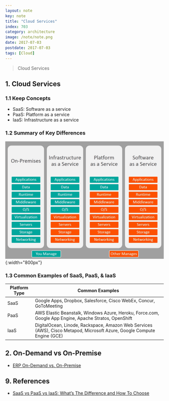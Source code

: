 ```yaml
---
layout: note
key: note
title: "Cloud Services"
index: 703
category: architecture
image: /note/note.png
date: 2017-07-03
postdate: 2017-07-03
tags: [Cloud]
---
```


> Cloud Services

## 1. Cloud Services
### 1.1 Keep Concepts
* SaaS: Software as a service
* PaaS: Platform as a service
* IaaS: Infrastructure as a service

### 1.2 Summary of Key Differences
![image](/public/notes/cloud-services/iaas-paas-saas-comparison.png){:width="800px"}  

### 1.3 Common Examples of SaaS, PaaS, & IaaS

Platform Type | Common Examples
--------------|----------------------
SaaS          | Google Apps, Dropbox, Salesforce, Cisco WebEx, Concur, GoToMeeting
PaaS          | AWS Elastic Beanstalk, Windows Azure, Heroku, Force.com, Google App Engine, Apache Stratos, OpenShift
IaaS          | DigitalOcean, Linode, Rackspace, Amazon Web Services (AWS), Cisco Metapod, Microsoft Azure, Google Compute Engine (GCE)

## 2. On-Demand vs On-Premise
* [ERP On-Demand vs. On-Premise](https://www.velosio.com/blog/2016/11/21/erp-on-demand-vs-on-premise/)

## 9. References
* [SaaS vs PaaS vs IaaS: What’s The Difference and How To Choose](https://www.bmc.com/blogs/saas-vs-paas-vs-iaas-whats-the-difference-and-how-to-choose/)

